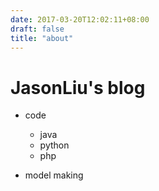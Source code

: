 ```yaml
---
date: 2017-03-20T12:02:11+08:00
draft: false
title: "about"
---
```


# JasonLiu's blog

* code
	- java
	- python
	- php

* model making
